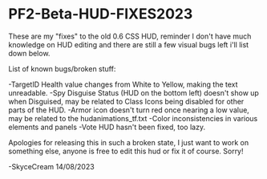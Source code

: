 # PF2-Beta-HUD-FIXES2023
These are my "fixes" to the old 0.6 CSS HUD, reminder I don't have much knowledge on HUD editing and there are still a few visual bugs left i'll list down below.

List of known bugs/broken stuff:

-TargetID Health value changes from White to Yellow, making the text unreadable.
-Spy Disguise Status (HUD on the bottom left) doesn't show up when Disguised, may be related to Class Icons being disabled for other parts of the HUD.
-Armor icon doesn't turn red once nearing a low value, may be related to the hudanimations_tf.txt
-Color inconsistencies in various elements and panels
-Vote HUD hasn't been fixed, too lazy.

Apologies for releasing this in such a broken state, I just want to work on something else, anyone is free to edit this hud or fix it of course. Sorry!

-SkyceCream 14/08/2023